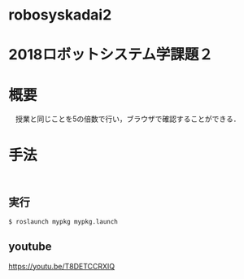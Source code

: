 # robosyskadai2
# 2018ロボットシステム学課題２
# 概要
　授業と同じことを5の倍数で行い，ブラウザで確認することができる．
# 手法
##
```

```
## 実行
```
$ roslaunch mypkg mypkg.launch 
```
## youtube
  https://youtu.be/T8DETCCRXIQ
